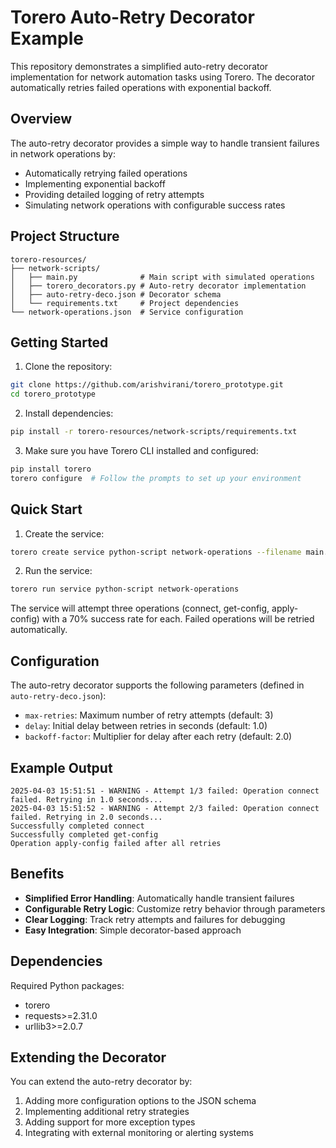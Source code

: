 # Torero Auto-Retry Decorator Example

This repository demonstrates a simplified auto-retry decorator implementation for network automation tasks using Torero. The decorator automatically retries failed operations with exponential backoff.

## Overview

The auto-retry decorator provides a simple way to handle transient failures in network operations by:
- Automatically retrying failed operations
- Implementing exponential backoff
- Providing detailed logging of retry attempts
- Simulating network operations with configurable success rates

## Project Structure

```
torero-resources/
├── network-scripts/
│   ├── main.py              # Main script with simulated operations
│   ├── torero_decorators.py # Auto-retry decorator implementation
│   ├── auto-retry-deco.json # Decorator schema
│   └── requirements.txt     # Project dependencies
└── network-operations.json  # Service configuration
```

## Getting Started

1. Clone the repository:
```bash
git clone https://github.com/arishvirani/torero_prototype.git
cd torero_prototype
```

2. Install dependencies:
```bash
pip install -r torero-resources/network-scripts/requirements.txt
```

3. Make sure you have Torero CLI installed and configured:
```bash
pip install torero
torero configure  # Follow the prompts to set up your environment
```

## Quick Start

1. Create the service:
```bash
torero create service python-script network-operations --filename main.py --working-dir network-scripts
```

2. Run the service:
```bash
torero run service python-script network-operations
```

The service will attempt three operations (connect, get-config, apply-config) with a 70% success rate for each. Failed operations will be retried automatically.

## Configuration

The auto-retry decorator supports the following parameters (defined in `auto-retry-deco.json`):

- `max-retries`: Maximum number of retry attempts (default: 3)
- `delay`: Initial delay between retries in seconds (default: 1.0)
- `backoff-factor`: Multiplier for delay after each retry (default: 2.0)

## Example Output

```
2025-04-03 15:51:51 - WARNING - Attempt 1/3 failed: Operation connect failed. Retrying in 1.0 seconds...
2025-04-03 15:51:52 - WARNING - Attempt 2/3 failed: Operation connect failed. Retrying in 2.0 seconds...
Successfully completed connect
Successfully completed get-config
Operation apply-config failed after all retries
```

## Benefits

- **Simplified Error Handling**: Automatically handle transient failures
- **Configurable Retry Logic**: Customize retry behavior through parameters
- **Clear Logging**: Track retry attempts and failures for debugging
- **Easy Integration**: Simple decorator-based approach

## Dependencies

Required Python packages:
- torero
- requests>=2.31.0
- urllib3>=2.0.7

## Extending the Decorator

You can extend the auto-retry decorator by:

1. Adding more configuration options to the JSON schema
2. Implementing additional retry strategies
3. Adding support for more exception types
4. Integrating with external monitoring or alerting systems 
